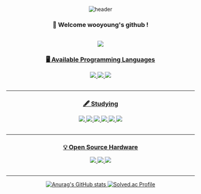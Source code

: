 <div align="center"> 

![header](https://capsule-render.vercel.app/api?type=cylinder&color=BLACK&height=150&section=header&text=JeongWooYoung&fontColor=ffffff&fontSize=35&animation=fadeIn&fontAlignY=55&desc=%20&descAlignY=62&descAlign=62)
### 👋 Welcome wooyoung's github !

 <br/>
 <a href="https://www.notion.so/s-f1659317da504b93a53a1a77cc55eca6" target="_blank"><img src="https://img.shields.io/badge/Notion-000000?style=flat&logo=Notion&logoColor=white"/>

 
  
### 🖥️ Available Programming Languages
 <img src="https://img.shields.io/badge/C-A8B9CC?style=flat&logo=C&logoColor=white"/>
 <img src="https://img.shields.io/badge/C++-00599C?style=flat&logo=C%2B%2B&logoColor=white"/>
 <img src="https://img.shields.io/badge/Python-3776AB?style=flat&logo=Python&logoColor=white"/>

  
<br/>
<br/>
  
---
  
### 🖋️ Studying
 <img src="https://img.shields.io/badge/HTML-E34F26?style=flat&logo=HTML5&logoColor=white"/>
 <img src="https://img.shields.io/badge/CSS3-1572B6?style=flat&logo=CSS3&logoColor=white"/>
 <img src="https://img.shields.io/badge/JavaScript-F7DF1E?style=flat&logo=JavaScript&logoColor=white"/>
 <img src="https://img.shields.io/badge/Node.js-339933?style=flat&logo=Node.js&logoColor=white"/>
 <img src="https://img.shields.io/badge/C%23-FF6384?style=flat&logo=Csharp&logoColor=white"/>
 <img src="https://img.shields.io/badge/Xamarin-3498DB?style=flat&logo=Xamarin&logoColor=white"/>
<br/>
<br/>
  
  
---
  
  
### 💡 Open Source Hardware
 <img src="https://img.shields.io/badge/Raspberry Pi-A22846?style=flat&logo=Raspberry Pi&logoColor=white"/>
 <img src="https://img.shields.io/badge/Jetson Nano-76B900?style=flat&logo=NVIDIA&logoColor=white"/>
 <img src="https://img.shields.io/badge/Arduino-00979D?style=flat&logo=Arduino&logoColor=white"/>    
<br/>
<br/>
  
---
  
  
![Anurag's GitHub stats](https://github-readme-stats.vercel.app/api?username=wooyoungman&show_icons=true&theme=radical)  [![Solved.ac Profile](http://mazassumnida.wtf/api/v2/generate_badge?boj=dndud1024)](https://solved.ac/dndud1024/)
</div>
 

